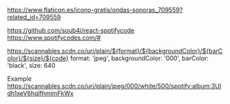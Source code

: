 https://www.flaticon.es/icono-gratis/ondas-sonoras_709559?related_id=709559

 https://github.com/soub4i/react-spotifycode
 https://www.spotifycodes.com/#

 https://scannables.scdn.co/uri/plain/${format}/${backgroundColor}/${barColor}/${size}/${code}
   format: 'jpeg', backgroundColor: '000', barColor: 'black', size: 640

 Example https://scannables.scdn.co/uri/plain/jpeg/000/white/500/spotify:album:3UIdh1xeV6hqlfhmimFkWx
